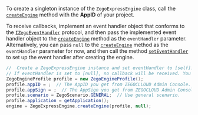 To create a singleton instance of the `ZegoExpressEngine` class, call the [`createEngine`](https://www.zegocloud.com/article/api?doc=Express_Video_SDK_API~Java_android~class~im-zego-zegoexpress-zego-express-engine#create-engine) method with the **AppID** of your project.

To receive callbacks, implement an event handler object that conforms to the [`IZegoEventHandler`](https://www.zegocloud.com/article/api?doc=Express_Video_SDK_API~Java_android~class~im-zego-zegoexpress-callback-i-zego-event-handler) protocol, and then pass the implemented event handler object to the [`createEngine`](https://www.zegocloud.com/article/api?doc=Express_Video_SDK_API~Java_android~class~im-zego-zegoexpress-zego-express-engine#create-engine) method as the `eventHandler` parameter.
Alternatively, you can pass `null` to the [`createEngine`](https://www.zegocloud.com/article/api?doc=Express_Video_SDK_API~Java_android~class~im-zego-zegoexpress-zego-express-engine#create-engine) method as the `eventHandler` parameter for now, and then call the method [`setEventHandler`](https://www.zegocloud.com/article/api?doc=Express_Video_SDK_API~Java_android~class~im-zego-zegoexpress-zego-express-engine#set-event-handler) to set up the event handler after creating the engine.


```java
//  Create a ZegoExpressEngine instance and set eventHandler to [self]. 
// If eventHandler is set to [null], no callback will be received. You can set up the event handler later by calling the [setEventHandler:] method.
ZegoEngineProfile profile = new ZegoEngineProfile();
profile.appID = ;  // The AppID you get from ZEGOCLLOUD Admin Console. AppID format: 123456789L
profile.appSign = ;  // The AppSign you get from ZEGOCLOUD Admin Console. AppSign format: @"0123456789012345678901234567890123456789012345678901234567890123" (64 characters)
profile.scenario = ZegoScenario.GENERAL;  // Use general scenario.
profile.application = getApplication();
engine = ZegoExpressEngine.createEngine(profile, null);
```  

